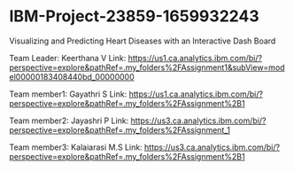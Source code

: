 # IBM-Project-23859-1659932243
Visualizing and Predicting Heart Diseases with an Interactive Dash Board

Team Leader: Keerthana V
Link: https://us1.ca.analytics.ibm.com/bi/?perspective=explore&pathRef=.my_folders%2FAssignment1&subView=model00000183408440bd_00000000

Team member1: Gayathri S
Link: https://us1.ca.analytics.ibm.com/bi/?perspective=explore&pathRef=.my_folders%2FAssignment%2B1

Team member2: Jayashri P
Link: https://us3.ca.analytics.ibm.com/bi/?perspective=explore&pathRef=.my_folders%2FAssignment_1
 
Team member3: Kalaiarasi M.S
Link: https://us3.ca.analytics.ibm.com/bi/?perspective=explore&pathRef=.my_folders%2FAssignment%2B1
